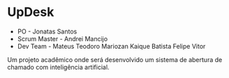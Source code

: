 # UpDesk
- PO - Jonatas Santos
- Scrum Master - Andrei Mancijo
- Dev Team -  Mateus Teodoro
              Mariozan
              Kaique Batista
              Felipe Vitor
  
Um projeto acadêmico onde será desenvolvido um sistema de abertura de chamado com inteligência artificial.
